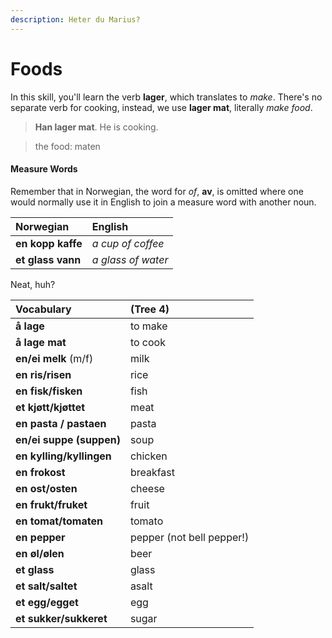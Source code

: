 ```yaml
---
description: Heter du Marius?
---
```


# Foods

In this skill, you'll learn the verb **lager**, which translates to _make_. There's no separate verb for cooking, instead, we use **lager mat**, literally _make food_.

> **Han lager mat**. He is cooking.

> the food: maten

#### Measure Words

Remember that in Norwegian, the word for _of_, **av**, is omitted where one would normally use it in English to join a measure word with another noun.

| Norwegian | English |
| :--- | :--- |
| **en kopp kaffe** | _a cup of coffee_ |
| **et glass vann** | _a glass of water_ |

Neat, huh?

| Vocabulary | \(Tree 4\) |
| :--- | :--- |
| **å lage** | to make |
| **å lage mat** | to cook |
| **en/ei melk** \(m/f\) | milk |
| **en ris/risen** | rice |
| **en fisk/fisken** | fish |
| **et kjøtt/kjøttet** | meat |
| **en pasta / pastaen** | pasta |
| **en/ei suppe \(suppen\)** | soup |
| **en kylling/kyllingen** | chicken |
| **en frokost** | breakfast |
| **en ost/osten** | cheese |
| **en frukt/fruket** | fruit |
| **en tomat/tomaten** | tomato |
| **en pepper** | pepper \(not bell pepper!\) |
| **en øl/ølen** | beer |
| **et glass** | glass |
| **et salt/saltet** | asalt |
| **et egg/egget** | egg |
| **et sukker/sukkeret** | sugar |


